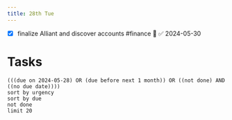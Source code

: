```yaml
---
title: 28th Tue
---
```

- [x] finalize Alliant and discover accounts #finance 🔺 ✅ 2024-05-30
# Tasks
```tasks
(((due on 2024-05-28) OR (due before next 1 month)) OR ((not done) AND ((no due date))))
sort by urgency
sort by due
not done
limit 20
```